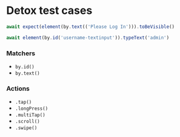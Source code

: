# Detox test cases

```javascript
await expect(element(by.text(('Please Log In'))).toBeVisible()

await element(by.id('username-textinput')).typeText('admin')
```

### Matchers

* `by.id()`
* `by.text()`

### Actions

* `.tap()`
* `.longPress()`
* `.multiTap()`
* `.scroll()`
* `.swipe()`
